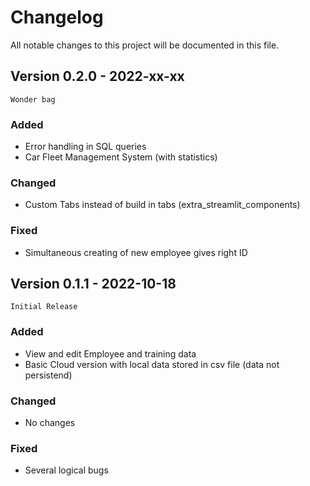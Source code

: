 # Changelog
All notable changes to this project will be documented in this file.



## Version 0.2.0 - 2022-xx-xx
`Wonder bag`


### Added
- Error handling in SQL queries
- Car Fleet Management System (with statistics)


### Changed
- Custom Tabs instead of build in tabs (extra_streamlit_components)


### Fixed
- Simultaneous creating of new employee gives right ID 


## Version 0.1.1 - 2022-10-18
`Initial Release`


### Added
- View and edit Employee and training data
- Basic Cloud version with local data stored in csv file (data not persistend)


### Changed
- No changes


### Fixed
- Several logical bugs